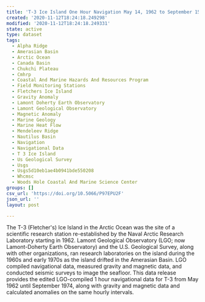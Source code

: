 ```yaml
---
title: 'T-3 Ice Island One Hour Navigation May 14, 1962 to September 15, 1974'
created: '2020-11-12T18:24:18.249298'
modified: '2020-11-12T18:24:18.249331'
state: active
type: dataset
tags:
  - Alpha Ridge
  - Amerasian Basin
  - Arctic Ocean
  - Canada Basin
  - Chukchi Plateau
  - Cmhrp
  - Coastal And Marine Hazards And Resources Program
  - Field Monitoring Stations
  - Fletchers Ice Island
  - Gravity Anomaly
  - Lamont Doherty Earth Observatory
  - Lamont Geological Observatory
  - Magnetic Anomaly
  - Marine Geology
  - Marine Heat Flow
  - Mendeleev Ridge
  - Nautilus Basin
  - Navigation
  - Navigational Data
  - T 3 Ice Island
  - Us Geological Survey
  - Usgs
  - Usgs5d10eb1ae4b0941bde550208
  - Whcmsc
  - Woods Hole Coastal And Marine Science Center
groups: []
csv_url: 'https://doi.org/10.5066/P97EPU2F'
json_url: ''
layout: post

---
```

The T-3 (Fletcher's) Ice Island in the Arctic Ocean was the site of a scientific research station re-established by the Naval Arctic Research Laboratory starting in 1962. Lamont Geological Observatory (LGO; now Lamont-Doherty Earth Observatory) and the U.S. Geological Survey, along with other organizations, ran research laboratories on the island during the 1960s and early 1970s as the island drifted in the Amerasian Basin. LGO compiled navigational data, measured gravity and magnetic data, and conducted seismic surveys to image the seafloor. This data release provides the edited LGO-compiled 1 hour navigational data for T-3 from May 1962 until September 1974, along with gravity and magnetic data and calculated anomalies on the same hourly intervals.
